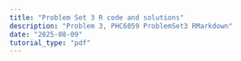 ```yaml
---
title: "Problem Set 3 R code and solutions"
description: "Problem 3, PHC6059 ProblemSet3 RMarkdown"
date: "2025-08-09"
tutorial_type: "pdf"
---
```

